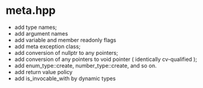 # meta.hpp

- add type names;
- add argument names
- add variable and member readonly flags
- add meta exception class;
- add conversion of nullptr to any pointers;
- add conversion of any pointers to void pointer ( identically cv-qualified );
- add enum_type::create, number_type::create, and so on.
- add return value policy
- add is_invocable_with by dynamic types

